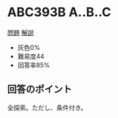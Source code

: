 # ABC393B A..B..C

[問題](https://atcoder.jp/contests/abc393/tasks/abc393_b)
[解説](https://atcoder.jp/contests/abc393/editorial/12250)

- 灰色0%
- 難易度44
- 回答率85%

## 回答のポイント

全探索。ただし、条件付き。
